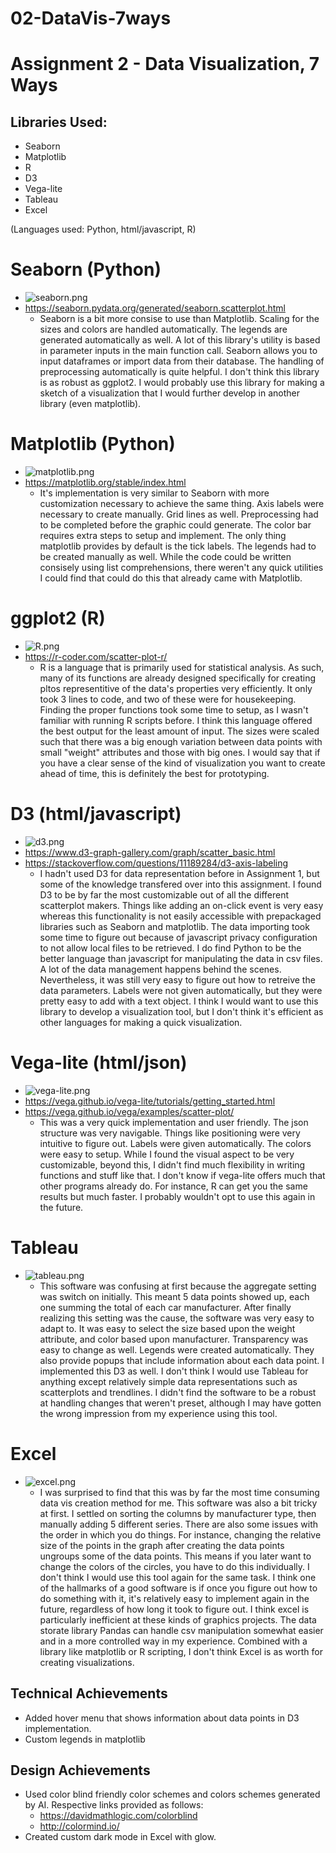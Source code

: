 # 02-DataVis-7ways

Assignment 2 - Data Visualization, 7 Ways  
===

## Libraries Used:
- Seaborn
- Matplotlib
- R
- D3
- Vega-lite
- Tableau
- Excel

(Languages used: Python, html/javascript, R)

# Seaborn (Python)
- ![seaborn.png](https://github.com/wtt102/02-datavis-7ways/blob/main/img/seaborn.png)
- https://seaborn.pydata.org/generated/seaborn.scatterplot.html﻿
  - Seaborn is a bit more consise to use than Matplotlib. Scaling for the sizes and colors are handled automatically. The legends are generated automatically as well. A lot of this library's utility is based in parameter inputs in the main function call. Seaborn allows you to input dataframes or import data from their database. The handling of preprocessing automatically is quite helpful. I don't think this library is as robust as ggplot2. I would probably use this library for making a sketch of a visualization that I would further develop in another library (even matplotlib).
# Matplotlib (Python)
- ![matplotlib.png](https://github.com/wtt102/02-datavis-7ways/blob/main/img/matplotlib.png)
- https://matplotlib.org/stable/index.html
  - It's implementation is very similar to Seaborn with more customization necessary to achieve the same thing. Axis labels were necessary to create manually. Grid lines as well. Preprocessing had to be completed before the graphic could generate. The color bar requires extra steps to setup and implement. The only thing matplotlib provides by default is the tick labels. The legends had to be created manually as well. While the code could be written consisely using list comprehensions, there weren't any quick utilities I could find that could do this that already came with Matplotlib.
# ggplot2 (R)
- ![R.png](https://github.com/wtt102/02-datavis-7ways/blob/main/img/R.png)
- https://r-coder.com/scatter-plot-r/﻿
  - R is a language that is primarily used for statistical analysis. As such, many of its functions are already designed specifically for creating pltos representitive of the data's properties very efficiently. It only took 3 lines to code, and two of these were for housekeeping. Finding the proper functions took some time to setup, as I wasn't familiar with running R scripts before. I think this language offered the best output for the least amount of input. The sizes were scaled such that there was a big enough variation between data points with small "weight" attributes and those with big ones. I would say that if you have a clear sense of the kind of visualization you want to create ahead of time, this is definitely the best for prototyping.
# D3 (html/javascript)
- ![d3.png](https://github.com/wtt102/02-datavis-7ways/blob/main/img/d3.png)
- https://www.d3-graph-gallery.com/graph/scatter_basic.html
- https://stackoverflow.com/questions/11189284/d3-axis-labeling﻿
  - I hadn't used D3 for data representation before in Assignment 1, but some of the knowledge transfered over into this assignment. I found D3 to be by far the most customizable out of all the different scatterplot makers. Things like adding an on-click event is very easy whereas this functionality is not easily accessible with prepackaged libraries such as Seaborn and matplotlib. The data importing took some time to figure out because of javascript privacy configuration to not allow local files to be retrieved. I do find Python to be the better language than javascript for manipulating the data in csv files. A lot of the data management happens behind the scenes. Nevertheless, it was still very easy to figure out how to retreive the data parameters. Labels were not given automatically, but they were pretty easy to add with a text object. I think I would want to use this library to develop a visualization tool, but I don't think it's efficient as other languages for making a quick visualization.
# Vega-lite (html/json)
- ![vega-lite.png](https://github.com/wtt102/02-datavis-7ways/blob/main/img/vega-lite.png)
- https://vega.github.io/vega-lite/tutorials/getting_started.html
- https://vega.github.io/vega/examples/scatter-plot/﻿
  - This was a very quick implementation and user friendly. The json structure was very navigable. Things like positioning were very intuitive to figure out. Labels were given automatically. The colors were easy to setup. While I found the visual aspect to be very customizable, beyond this, I didn't find much flexibility in writing functions and stuff like that. I don't know if vega-lite offers much that other programs already do. For instance, R can get you the same results but much faster. I probably wouldn't opt to use this again in the future.
# Tableau
- ![tableau.png](https://github.com/wtt102/02-datavis-7ways/blob/main/img/tableau.png)
  - This software was confusing at first because the aggregate setting was switch on initially. This meant 5 data points showed up, each one summing the total of each car manufacturer. After finally realizing this setting was the cause, the software was very easy to adapt to. It was easy to select the size based upon the weight attribute, and color based upon manufacturer. Transparency was easy to change as well. Legends were created automatically. They also provide popups that include information about each data point. I implemented this D3 as well. I don't think I would use Tableau for anything except relatively simple data representations such as scatterplots and trendlines. I didn't find the software to be a robust at handling changes that weren't preset, although I may have gotten the wrong impression from my experience using this tool.
# Excel
- ![excel.png](https://github.com/wtt102/02-datavis-7ways/blob/main/img/excel.png)
  - I was surprised to find that this was by far the most time consuming data vis creation method for me. This software was also a bit tricky at first. I settled on sorting the columns by manufacturer type, then manually adding 5 different series. There are also some issues with the order in which you do things. For instance, changing the relative size of the points in the graph after creating the data points ungroups some of the data points. This means if you later want to change the colors of the circles, you have to do this individually. I don't think I would use this tool again for the same task. I think one of the hallmarks of a good software is if once you figure out how to do something with it, it's relatively easy to implement again in the future, regardless of how long it took to figure out. I think excel is particularly inefficient at these kinds of graphics projects. The data storate library Pandas can handle csv manipulation somewhat easier and in a more controlled way in my experience. Combined with a library like matplotlib or R scripting, I don't think Excel is as worth for creating visualizations.

## Technical Achievements
- Added hover menu that shows information about data points in D3 implementation.
- Custom legends in matplotlib

## Design Achievements
- Used color blind friendly color schemes and colors schemes generated by AI. Respective links provided as follows:
  - https://davidmathlogic.com/colorblind
  - http://colormind.io/
- Created custom dark mode in Excel with glow.
